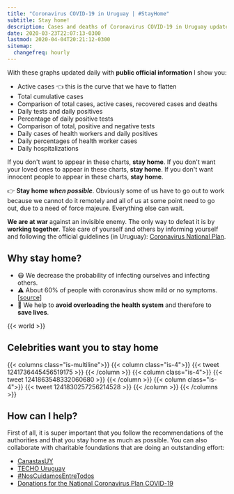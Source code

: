 ```yaml
---
title: "Coronavirus COVID-19 in Uruguay | #StayHome"
subtitle: Stay home!
description: Cases and deaths of Coronavirus COVID-19 in Uruguay updated daily with official information. If you don't want to appear on this site, stay home.
date: 2020-03-23T22:07:13-0300
lastmod: 2020-04-04T20:21:12-0300
sitemap:
  changefreq: hourly
---
```


<!--
{{< uruguay >}}
-->

With these graphs updated daily with **public official information** I show you:

* Active cases 👈 this is the curve that we have to flatten
* Total cumulative cases
* Comparison of total cases, active cases, recovered cases and deaths
* Daily tests and daily positives
* Percentage of daily positive tests
* Comparison of total, positive and negative tests
* Daily cases of health workers and daily positives
* Daily percentages of health worker cases
* Daily hospitalizations

If you don't want to appear in these charts, **stay home**. If you don't want your loved ones to appear in these charts, **stay home**. If you don't want innocent people to appear in these charts, **stay home**.

👉 **Stay home _when possible_**. Obviously some of us have to go out to work because we cannot do it remotely and all of us at some point need to go out, due to a need of force majeure. Everything else can wait.

**We are at war** against an invisible enemy. The only way to defeat it is by **working together**. Take care of yourself and others by informing yourself and following the official guidelines (in Uruguay): [Coronavirus National Plan][MSP_coronavirus].

## Why stay home?

* 😷 We decrease the probability of infecting ourselves and infecting others.
* ⚠️ About 60% of people with coronavirus show mild or no symptoms. [[source][asymptomatic_cases]]
* 🏥 We help to **avoid overloading the health system** and therefore to **save lives**.

{{< world >}}

## Celebrities want you to stay home

{{< columns class="is-multiline">}}
{{< column class="is-4">}}
{{< tweet 1241736445456519175 >}}
{{< /column >}}
{{< column class="is-4">}}
{{< tweet 1241863548332060680 >}}
{{< /column >}}
{{< column class="is-4">}}
{{< tweet 1241830257256214528 >}}
{{< /column >}}
{{< /columns >}}

## How can I help?

First of all, it is super important that you follow the recommendations of the authorities and that you stay home as much as possible. You can also collaborate with charitable foundations that are doing an outstanding effort:

* [CanastasUY][canastas]
* [TECHO Uruguay][techouy]
* [#NosCuidamosEntreTodos][NosCuidamosEntreTodos]
* [Donations for the National Coronavirus Plan COVID-19][donacionesPN]

[MSP_coronavirus]: https://www.gub.uy/ministerio-salud-publica/comunicacion/publicaciones/informacion-para-poblacion
[coronaviruswikipedia]: https://es.wikipedia.org/wiki/Pandemia_de_enfermedad_por_coronavirus_de_2020_en_Uruguay
[asymptomatic_cases]: https://www.medrxiv.org/content/10.1101/2020.03.03.20030593v1
[canastas]: https://www.instagram.com/canastasuy/
[techouy]: https://www.instagram.com/techo_uy/
[NosCuidamosEntreTodos]: https://bit.ly/2U1hjnu
[donacionesPN]: https://www.gub.uy/sistema-nacional-emergencias/comunicacion/comunicados/donaciones-para-plan-nacional-coronavirus-covid-19
